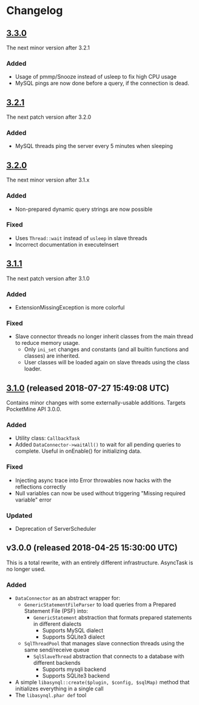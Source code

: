 # Changelog

## [3.3.0](https://github.com/poggit/libasynql/compare/v3.2.1...v3.3.0)
The next minor version after 3.2.1

### Added
- Usage of pmmp/Snooze instead of usleep to fix high CPU usage
- MySQL pings are now done before a query, if the connection is dead.

## [3.2.1](https://github.com/poggit/libasynql/compare/v3.2.0...v3.2.1)
The next patch version after 3.2.0

### Added
- MySQL threads ping the server every 5 minutes when sleeping

## [3.2.0](https://github.com/poggit/libasynql/compare/v3.1.1...v3.2.0)
The next minor version after 3.1.x

### Added
- Non-prepared dynamic query strings are now possible

### Fixed
- Uses `Thread::wait` instead of `usleep` in slave threads
- Incorrect documentation in executeInsert

## [3.1.1](https://github.com/poggit/libasynql/compare/v3.1.0...v3.1.1)
The next patch version after 3.1.0

### Added
- ExtensionMissingException is more colorful

### Fixed
- Slave connector threads no longer inherit classes from the main thread to reduce memory usage.
  - Only `ini_set` changes and constants (and all builtin functions and classes) are inherited.
  - User classes will be loaded again on slave threads using the class loader.

## [3.1.0](https://github.com/poggit/libasynql/compare/v3.0.0...v3.1.0) (released 2018-07-27 15:49:08 UTC)
Contains minor changes with some externally-usable additions. Targets PocketMine API 3.0.0.

### Added
- Utility class: `CallbackTask`
- Added `DataConnector->waitAll()` to wait for all pending queries to complete. Useful in onEnable() for initializing data.

### Fixed
- Injecting async trace into Error throwables now hacks with the reflections correctly
- Null variables can now be used without triggering "Missing required variable" error

### Updated
- Deprecation of ServerScheduler

## v3.0.0 (released 2018-04-25 15:30:00 UTC)
This is a total rewrite, with an entirely different infrastructure. AsyncTask is no longer used.

### Added
- `DataConnector` as an abstract wrapper for:
  - `GenericStatementFileParser` to load queries from a Prepared Statement File (PSF) into:
    - `GenericStatement` abstraction that formats prepared statements in different dialects
      - Supports MySQL dialect
      - Supports SQLite3 dialect
  - `SqlThreadPool` that manages slave connection threads using the same send/receive queue
    - `SqlSlaveThread` abstraction that connects to a database with different backends
      - Supports mysqli backend
      - Supports SQLite3 backend
- A simple `libasynql::create($plugin, $config, $sqlMap)` method that initializes everything in a single call
- The `libasynql.phar def` tool
